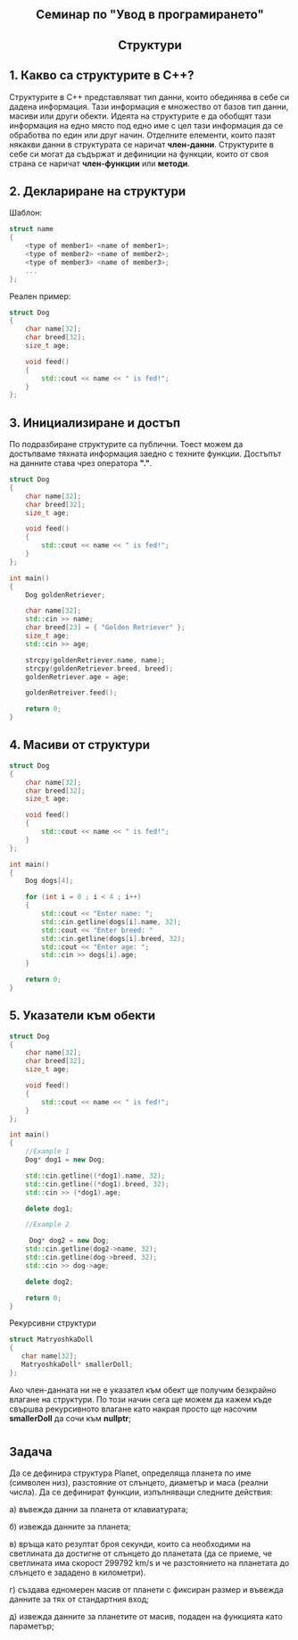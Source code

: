 ## <center> **Семинар по "Увод в програмирането"** </center>

## <center> **Структури** </center>

## 1. Какво са структурите в C++?

Структурите в C++ представляват тип данни, които обединява в себе си дадена информация. Тази информация е множество от базов тип данни, масиви или други обекти. Идеята на структурите е да обобщят тази информация на едно място под едно име с цел тази информация да се обработва по един или друг начин. Отделните елементи, които пазят някакви данни в структурата се наричат **член-данни**. Структурите в себе си могат да съдържат и дефиниции на функции, които от своя страна се наричат **член-функции** или **методи**.

## 2. Деклариране на структури

Шаблон:

```c++
struct name
{
    <type of member1> <name of member1>;
    <type of member2> <name of member2>;
    <type of member3> <name of member3>;
    ...
};
```

Реален пример:

```c++
struct Dog
{
    char name[32];
    char breed[32];
    size_t age;

    void feed()
    {
        std::cout << name << " is fed!";
    }
};
```

## 3. Инициализиране и достъп

По подразбиране структурите са публични. Тоест можем да достъпваме тяхната информация заедно с техните функции. Достъпът на данните става чрез оператора **"."**.

```c++
struct Dog
{
    char name[32];
    char breed[32];
    size_t age;

    void feed()
    {
        std::cout << name << " is fed!";
    }
};

int main()
{
    Dog goldenRetriever;

    char name[32];
    std::cin >> name;
    char breed[23] = { "Golden Retriever" };
    size_t age;
    std::cin >> age;

    strcpy(goldenRetriever.name, name);
    strcpy(goldenRetriever.breed, breed);
    goldenRetriever.age = age;

    goldenRetreiver.feed();

    return 0;
}
```

## 4. Масиви от структури

```c++
struct Dog
{
    char name[32];
    char breed[32];
    size_t age;

    void feed()
    {
        std::cout << name << " is fed!";
    }
};

int main()
{
    Dog dogs[4];

    for (int i = 0 ; i < 4 ; i++)
    {
        std::cout << "Enter name: ";
        std::cin.getline(dogs[i].name, 32);
        std::cout << "Enter breed: "
        std::cin.getline(dogs[i].breed, 32);
        std::cout << "Enter age: ";
        std::cin >> dogs[i].age;
    }

    return 0;
}
```

## 5. Указатели към обекти

```c++
struct Dog
{
    char name[32];
    char breed[32];
    size_t age;

    void feed()
    {
        std::cout << name << " is fed!";
    }
};

int main()
{
    //Example 1
    Dog* dog1 = new Dog;

    std::cin.getline((*dog1).name, 32);
    std::cin.getline((*dog1).breed, 32);
    std::cin >> (*dog1).age;

    delete dog1;

    //Example 2

     Dog* dog2 = new Dog;
    std::cin.getline(dog2->name, 32);
    std::cin.getline(dog->breed, 32);
    std::cin >> dog->age;

    delete dog2;

    return 0;
}
```

Рекурсивни структури

```c++
struct MatryoshkaDoll
{
   char name[32];
   MatryoshkaDoll* smallerDoll;
};

```

Ако член-данната ни не е указател към обект ще получим безкрайно влагане на структури. По този начин сега ще можем да кажем къде свършва рекурсивното влагане като накрая просто ще насочим **smallerDoll** да сочи към **nullptr**;

#

## Задача

Да се дефинира структура Planet, определяща планета по име (символен низ), разстояние от слънцето, диаметър и маса (реални числа). Да се дефинират функции, изпълняващи следните действия:

а) въвежда данни за планета от клавиатурата;

б) извежда данните за планета;

в) връща като резултат броя секунди, които са необходими на светлината да достигне от слънцето до планетата (да се приеме, че светлината има скорост 299792 km/s и че разстоянието на планетата до слънцето е зададено в километри).

г) създава едномерен масив от планети с фиксиран размер и въвежда данните за тях от стандартния вход;

д) извежда данните за планетите от масив, подаден на функцията като параметър;
